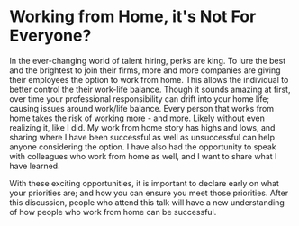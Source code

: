 # Working from Home, it's Not For Everyone?

In the ever-changing world of talent hiring, perks are king. To lure the best and the brightest to join their firms, more and more companies are giving their employees the option to work from home. This allows the individual to better control the their work-life balance. Though it sounds amazing at first, over time your professional responsibility can drift into your home life; causing issues around work/life balance. Every person that works from home takes the risk of working more  - and more. Likely without even realizing it, like I did. My work from home story has highs and lows, and sharing where I have been successful as well as unsuccessful can help anyone considering the option. I have also had the opportunity to speak with colleagues who work from home as well, and I want to share what I have learned.

With these exciting opportunities, it is important to declare early on what your priorities are; and how you can ensure you meet those priorities. After this discussion, people who attend this talk will have a new understanding of how people who work from home can be successful.

